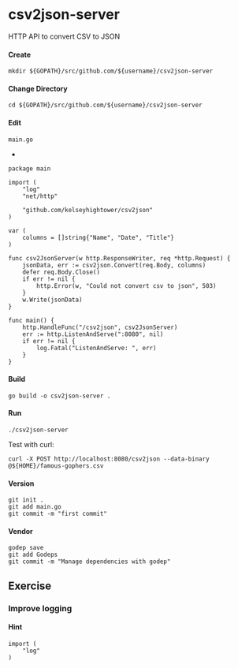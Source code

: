 # csv2json-server

HTTP API to convert CSV to JSON

#### Create

    mkdir ${GOPATH}/src/github.com/${username}/csv2json-server

#### Change Directory

    cd ${GOPATH}/src/github.com/${username}/csv2json-server

#### Edit

    main.go

-

	package main

	import (
		"log"
		"net/http"

		"github.com/kelseyhightower/csv2json"
	)

	var (
		columns = []string{"Name", "Date", "Title"}
	)

	func csv2JsonServer(w http.ResponseWriter, req *http.Request) {
		jsonData, err := csv2json.Convert(req.Body, columns)
		defer req.Body.Close()
		if err != nil {
			http.Error(w, "Could not convert csv to json", 503)
		}
		w.Write(jsonData)
	}

	func main() {
		http.HandleFunc("/csv2json", csv2JsonServer)
		err := http.ListenAndServe(":8080", nil)
		if err != nil {
			log.Fatal("ListenAndServe: ", err)
		}
	}

#### Build

    go build -o csv2json-server .

#### Run

    ./csv2json-server

Test with curl:

    curl -X POST http://localhost:8080/csv2json --data-binary @${HOME}/famous-gophers.csv

#### Version

    git init .
    git add main.go
    git commit -m "first commit"

#### Vendor

    godep save
    git add Godeps
    git commit -m "Manage dependencies with godep"

## Exercise

### Improve logging

#### Hint

    import (
        "log"
    )
